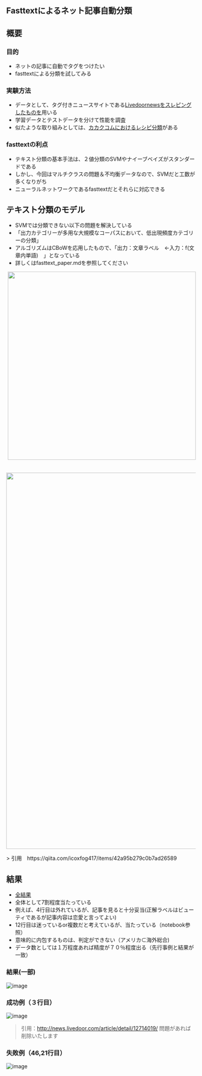 ## Fasttextによるネット記事自動分類

## 概要
### 目的
- ネットの記事に自動でタグをつけたい
- fasttextによる分類を試してみる

### 実験方法
- データとして、タグ付きニュースサイトである[Livedoornewsをスレピングしたものを](https://github.com/dialectic4th/03scraping_challenge/tree/master/livedoor-news)用いる
- 学習データとテストデータを分けて性能を調査
- 似たような取り組みとしては、[カカクコムにおけるレシピ分類](https://speakerdeck.com/atlimited/fasttextdetekisutoqing-bao-kara-resipifen-lei-qi-wozuo-tutahua)がある

### fasttextの利点
- テキスト分類の基本手法は、２値分類のSVMやナイーブベイズがスタンダードである
- しかし、今回はマルチクラスの問題＆不均衡データなので、SVMだと工数が多くなりがち
- ニューラルネットワークであるfasttextだとそれらに対応できる

## テキスト分類のモデル
- SVMでは分類できない以下の問題を解決している
- 「出力カテゴリーが多用な大規模なコーパスにおいて、低出現頻度カテゴリーの分類」
- アルゴリズムはCBoWを応用したもので、「出力：文章ラベル　←入力：f(文章内単語)　」となっている
- 詳しくはfasttext_paper.mdを参照してください
<p align="center">
  <img width="500px" src="https://user-images.githubusercontent.com/36536038/37946195-11e0761c-31bf-11e8-91c8-4cf9463bc668.png">
</p>

<p align="center">
  <img width="1000px" src="https://camo.qiitausercontent.com/27ae86df54cc53e4b51d3e1b7c3a270ec04b2e4d/68747470733a2f2f71696974612d696d6167652d73746f72652e73332e616d617a6f6e6177732e636f6d2f302f32353939302f36623133626561332d373633392d636462372d363735662d3661366562333133656536332e706e67">
</p>
> 引用　https://qiita.com/icoxfog417/items/42a95b279c0b7ad26589




## 結果
- [全結果](http://nbviewer.jupyter.org/github/dialectic4th/11NLP_study/blob/master/Fastext/test_cheak.ipynb)
- 全体として7割程度当たっている
- 例えば、4行目は外れているが、記事を見ると十分妥当(正解ラベルはビューティであるが記事内容は恋愛と言ってよい)
- 12行目は迷っているor複数だと考えているが、当たっている（notebook参照）
- 意味的に内包するものは、判定ができない（アメリカ⊂海外総合)
- データ数としては１万程度あれば精度が７０％程度出る（先行事例と結果が一致）

### 結果(一部)
![image](https://user-images.githubusercontent.com/36536038/38069277-7c439ab0-3350-11e8-904a-517a47048516.png)


### 成功例（３行目）
![image](https://user-images.githubusercontent.com/36536038/38069497-b0b59482-3351-11e8-8deb-d2194c805aa2.png)

> 引用：http://news.livedoor.com/article/detail/12714019/
> 問題があれば削除いたします

### 失敗例（46,21行目）
![image](https://user-images.githubusercontent.com/36536038/38073328-7d9afc7c-3365-11e8-8512-6e36fa4f0167.png)
